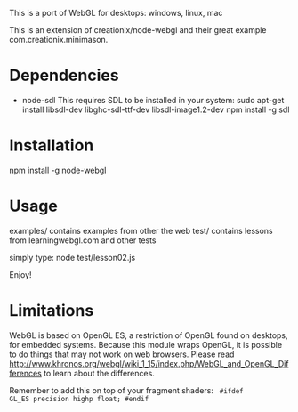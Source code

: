 This is a port of WebGL for desktops: windows, linux, mac

This is an extension of creationix/node-webgl and their great example com.creationix.minimason.

Dependencies
============
- node-sdl
This requires SDL to be installed in your system: 
sudo apt-get install libsdl-dev libghc-sdl-ttf-dev libsdl-image1.2-dev
npm install -g sdl

Installation
============
npm install -g node-webgl

Usage
=====
examples/   contains examples from other the web
test/       contains lessons from learningwebgl.com and other tests

simply type: node test/lesson02.js

Enjoy!

Limitations
===========
WebGL is based on OpenGL ES, a restriction of OpenGL found on desktops, for embedded systems.
Because this module wraps OpenGL, it is possible to do things that may not work on web browsers. 
Please read http://www.khronos.org/webgl/wiki_1_15/index.php/WebGL_and_OpenGL_Differences 
to learn about the differences.

Remember to add this on top of your fragment shaders:
<code>
\#ifdef GL_ES
precision highp float;
\#endif
</code>